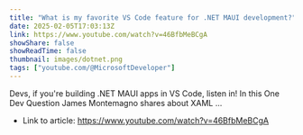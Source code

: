```yaml
---
title: "What is my favorite VS Code feature for .NET MAUI development?"
date: 2025-02-05T17:03:13Z
link: https://www.youtube.com/watch?v=46BfbMeBCgA
showShare: false
showReadTime: false
thumbnail: images/dotnet.png
tags: ["youtube.com/@MicrosoftDeveloper"]
---
```

Devs, if you're building .NET MAUI apps in VS Code, listen in! In this One Dev Question James Montemagno shares about XAML ...

- Link to article: https://www.youtube.com/watch?v=46BfbMeBCgA